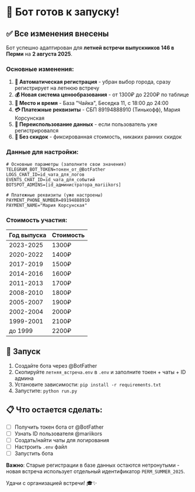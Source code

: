 # 🎉 Бот готов к запуску!

## ✅ Все изменения внесены

Бот успешно адаптирован для **летней встречи выпускников 146 в Перми** на **2 августа 2025**.

### Основные изменения:

1. **🎯 Автоматическая регистрация** - убран выбор города, сразу регистрирует на летнюю встречу
2. **💰 Новая система ценообразования** - от 1300₽ до 2200₽ по таблице
3. **📍 Место и время** - База "Чайка", Беседка 11, с 18:00 до 24:00  
4. **💳 Платежные реквизиты** - СБП 89194888910 (Тинькофф), Мария Корсунская
5. **🔄 Переиспользование данных** - если пользователь уже регистрировался
6. **🚫 Без скидок** - фиксированная стоимость, никаких ранних скидок

### Данные для настройки:

```env
# Основные параметры (заполните свои значения)
TELEGRAM_BOT_TOKEN=токен_от_@BotFather
LOGS_CHAT_ID=id_чата_для_логов  
EVENTS_CHAT_ID=id_чата_для_событий
BOTSPOT_ADMINS=[id_администратора_mariikors]

# Платежные реквизиты (уже настроены)
PAYMENT_PHONE_NUMBER=89194888910
PAYMENT_NAME="Мария Корсунская"
```

### Стоимость участия:

| Год выпуска | Стоимость |
|------------|-----------|
| 2023-2025  | 1300₽     |
| 2020-2022  | 1400₽     |
| 2017-2019  | 1500₽     |
| 2014-2016  | 1600₽     |
| 2011-2013  | 1700₽     |
| 2008-2010  | 1800₽     |
| 2005-2007  | 1900₽     |
| 2002-2004  | 2000₽     |
| 1999-2001  | 2100₽     |
| до 1999    | 2200₽     |

## 🚀 Запуск

1. Создайте бота через @BotFather
2. Скопируйте `летняя_встреча.env` в `.env` и заполните токен + чаты + ID админа
3. Установите зависимости: `pip install -r requirements.txt`
4. Запустите: `python run.py`

## 📋 Что остается сделать:

- [ ] Получить токен бота от @BotFather
- [ ] Узнать ID пользователя @mariikors  
- [ ] Создать/найти чаты для логирования
- [ ] Настроить `.env` файл
- [ ] Запустить бота

**Важно**: Старые регистрации в базе данных остаются нетронутыми - новая встреча использует отдельный идентификатор `PERM_SUMMER_2025`.

Удачи с организацией встречи! 🎓✨